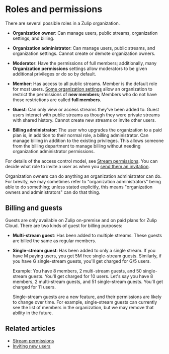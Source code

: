 # Roles and permissions

There are several possible roles in a Zulip organization.

* **Organization owner**: Can manage users, public streams,
  organization settings, and billing.

* **Organization administrator**: Can manage users, public streams,
  and organization settings.  Cannot create or demote organization
  owners.

* **Moderator**: Have the permissions of full members; additionally,
  many **Organization permissions** settings allow moderators to be
  given additional privileges or do so by default.

* **Member**: Has access to all public streams.  Member is the default
  role for most users.  [Some organization
  settings](/help/restrict-permissions-of-new-members) allow an
  organization to restrict the permissions of **new members**; Members
  who do not have those restrictions are called **full members**.

* **Guest**: Can only view or access streams they've been added to.
  Guest users interact with public streams as though they were private
  streams with shared history.  Cannot create new streams or invite
  other users.

* **Billing administrator**: The user who upgrades the organization to
  a paid plan is, in addition to their normal role, a billing
  administrator.  Can manage billing in addition to the existing
  privileges.  This allows someone from the billing department to
  manage billing without needing organization administrator
  permissions.

For details of the access control model, see [Stream
permissions](/help/stream-permissions).  You can decide what role to
invite a user as when you [send them an
invitation](/help/invite-new-users).

Organization owners can do anything an organization administrator can
do.  For brevity, we may sometimes refer to "organization
administrators" being able to do something; unless stated explicitly,
this means "organization owners and administrators" can do that thing.

## Billing and guests

Guests are only available on Zulip on-premise and on paid plans for Zulip
Cloud. There are two kinds of guest for billing purposes:

* **Multi-stream guest**: Has been added to multiple streams. These guests
  are billed the same as regular members.

* **Single-stream guest**: Has been added to only a single stream. If you
  have M paying users, you get 5M free single-stream guests. Similarly, if
  you have G single-stream guests, you'll get charged for G/5 users.

  Example: You have 8 members, 2 multi-stream guests, and 50 single-stream
  guests. You'll get charged for 10 users. Let's say you have 8 members, 2
  multi-stream guests, and 51 single-stream guests. You'll get charged for
  11 users.

  Single-stream guests are a new feature, and their permissions are likely
  to change over time. For example, single-stream guests can currently see
  the list of members in the organization, but we may remove that ability in
  the future.

## Related articles

* [Stream permissions](/help/stream-permissions)
* [Inviting new users](/help/invite-new-users)
